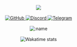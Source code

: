 <p align="center">
  <a href="https://discord.com/users/442626774841556992"> <img align="center" src="https://lanyard.kyrie25.dev/api/442626774841556992?waveColor=222&waveSpotifyColor=212121&gradient=fff&borderRadius=25px&bg=000"/></a>
  <br>
  <br>
  <a href="https://github.com/prettylittlelies">
    <img src="https://img.shields.io/badge/-GitHub-black?style=plastic&logo=github&logoColor=white" alt="GitHub" />
  </a>
  <a href="https://discord.com/users/442626774841556992">
    <img src="https://img.shields.io/badge/-Discord-black?style=plastic&logo=discord&logoColor=white" alt="Discord" />
  </a>
  <a href="https://t.me/uniquify">
    <img src="https://img.shields.io/badge/-Telegram-black?style=plastic&logo=telegram&logoColor=white" alt="Telegram" />
  </a>
  <br>
  <br>
  <img src="https://komarev.com/ghpvc/?username=vawnair&color=gray&style=plastic" alt=":name" />
  <br>
  <br>
  <img src="https://github-readme-stats.vercel.app/api/wakatime?username=bhop&theme=dark&hide_border=true&layout=compact&api_domain=wakapi.dev&langs_count=6&disable_animations=true&hide_title=true&hide=text,css,unknown,jsx,bash" alt="Wakatime stats" />

</p>
